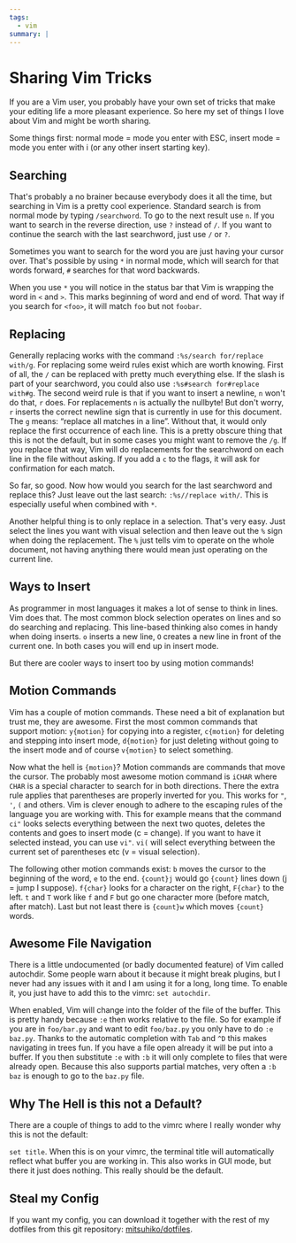 ```yaml
---
tags:
  - vim
summary: |
---
```


# Sharing Vim Tricks

If you are a Vim user, you probably have your own set of tricks that
make your editing life a more pleasant experience. So here my set of
things I love about Vim and might be worth sharing.

Some things first: normal mode = mode you enter with ESC, insert mode =
mode you enter with i (or any other insert starting key).

## Searching

That's probably a no brainer because everybody does it all the time, but
searching in Vim is a pretty cool experience. Standard search is from
normal mode by typing `/searchword`. To go to the next result use `n`.
If you want to search in the reverse direction, use `?` instead of `/`.
If you want to continue the search with the last searchword, just use
`/` or `?`.

Sometimes you want to search for the word you are just having your
cursor over. That's possible by using `*` in normal mode, which will
search for that words forward, `#` searches for that word backwards.

When you use `*` you will notice in the status bar that Vim is wrapping
the word in ` <` and ` >`. This marks beginning of word and end of word.
That way if you search for ` <foo >`, it will match `foo` but not
`foobar`.

## Replacing

Generally replacing works with the command `:%s/search for/replace
with/g`. For replacing some weird rules exist which are worth knowing.
First of all, the `/` can be replaced with pretty much everything else.
If the slash is part of your searchword, you could also use `:%s#search
for#replace with#g`. The second weird rule is that if you want to insert
a newline, ` n` won't do that, ` r` does. For replacements ` n` is
actually the nullbyte! But don't worry, ` r` inserts the correct newline
sign that is currently in use for this document. The `g` means: “replace
all matches in a line”. Without that, it would only replace the first
occurrence of each line. This is a pretty obscure thing that this is not
the default, but in some cases you might want to remove the `/g`. If you
replace that way, Vim will do replacements for the searchword on each
line in the file without asking. If you add a `c` to the flags, it will
ask for confirmation for each match.

So far, so good. Now how would you search for the last searchword and
replace this? Just leave out the last search: `:%s//replace with/`. This
is especially useful when combined with `*`.

Another helpful thing is to only replace in a selection. That's very
easy. Just select the lines you want with visual selection and then
leave out the `%` sign when doing the replacement. The `%` just tells
vim to operate on the whole document, not having anything there would
mean just operating on the current line.

## Ways to Insert

As programmer in most languages it makes a lot of sense to think in
lines. Vim does that. The most common block selection operates on lines
and so do searching and replacing. This line-based thinking also comes
in handy when doing inserts. `o` inserts a new line, `O` creates a new
line in front of the current one. In both cases you will end up in
insert mode.

But there are cooler ways to insert too by using motion commands!

## Motion Commands

Vim has a couple of motion commands. These need a bit of explanation but
trust me, they are awesome. First the most common commands that support
motion: `y{motion}` for copying into a register, `c{motion}` for
deleting and stepping into insert mode, `d{motion}` for just deleting
without going to the insert mode and of course `v{motion}` to select
something.

Now what the hell is `{motion}`? Motion commands are commands that move
the cursor. The probably most awesome motion command is `iCHAR` where
`CHAR` is a special character to search for in both directions. There
the extra rule applies that parentheses are properly inverted for you.
This works for `"`, `'`, `(` and others. Vim is clever enough to adhere
to the escaping rules of the language you are working with. This for
example means that the command `ci"` looks selects everything between
the next two quotes, deletes the contents and goes to insert mode (c =
change). If you want to have it selected instead, you can use `vi"`.
`vi(` will select everything between the current set of parentheses etc
(v = visual selection).

The following other motion commands exist: `b` moves the cursor to the
beginning of the word, `e` to the end. `{count}j` would go `{count}`
lines down (j = jump I suppose). `f{char}` looks for a character on the
right, `F{char}` to the left. `t` and `T` work like `f` and `F` but go
one character more (before match, after match). Last but not least there
is `{count}w` which moves `{count}` words.

## Awesome File Navigation

There is a little undocumented (or badly documented feature) of Vim
called autochdir. Some people warn about it because it might break
plugins, but I never had any issues with it and I am using it for a
long, long time. To enable it, you just have to add this to the vimrc:
`set autochdir`.

When enabled, Vim will change into the folder of the file of the buffer.
This is pretty handy because `:e` then works relative to the file. So
for example if you are in `foo/bar.py` and want to edit `foo/baz.py` you
only have to do `:e baz.py`. Thanks to the automatic completion with
`Tab` and `^D` this makes navigating in trees fun. If you have a file
open already it will be put into a buffer. If you then substitute `:e`
with `:b` it will only complete to files that were already open. Because
this also supports partial matches, very often a `:b baz` is enough to
go to the `baz.py` file.

## Why The Hell is this not a Default?

There are a couple of things to add to the vimrc where I really wonder
why this is not the default:

`set title`. When this is on your vimrc, the terminal title will
automatically reflect what buffer you are working in. This also works in
GUI mode, but there it just does nothing. This really should be the
default.

## Steal my Config

If you want my config, you can download it together with the rest of
my dotfiles from this git repository:
[mitsuhiko/dotfiles](http://github.com/mitsuhiko/dotfiles).
